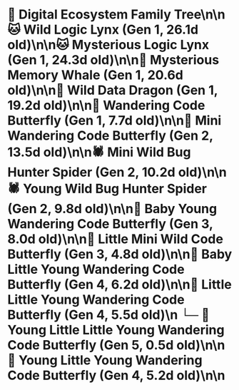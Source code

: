 # 🌳 Digital Ecosystem Family Tree\n\n🐱 Wild Logic Lynx (Gen 1, 26.1d old)\n\n🐱 Mysterious Logic Lynx (Gen 1, 24.3d old)\n\n🐋 Mysterious Memory Whale (Gen 1, 20.6d old)\n\n🐉 Wild Data Dragon (Gen 1, 19.2d old)\n\n🦋 Wandering Code Butterfly (Gen 1, 7.7d old)\n\n🦋 Mini Wandering Code Butterfly (Gen 2, 13.5d old)\n\n🕷️ Mini Wild Bug Hunter Spider (Gen 2, 10.2d old)\n\n🕷️ Young Wild Bug Hunter Spider (Gen 2, 9.8d old)\n\n🦋 Baby Young Wandering Code Butterfly (Gen 3, 8.0d old)\n\n🦋 Little Mini Wild Code Butterfly (Gen 3, 4.8d old)\n\n🦋 Baby Little Young Wandering Code Butterfly (Gen 4, 6.2d old)\n\n🦋 Little Little Young Wandering Code Butterfly (Gen 4, 5.5d old)\n  └─ 🦋 Young Little Little Young Wandering Code Butterfly (Gen 5, 0.5d old)\n\n🦋 Young Little Young Wandering Code Butterfly (Gen 4, 5.2d old)\n\n